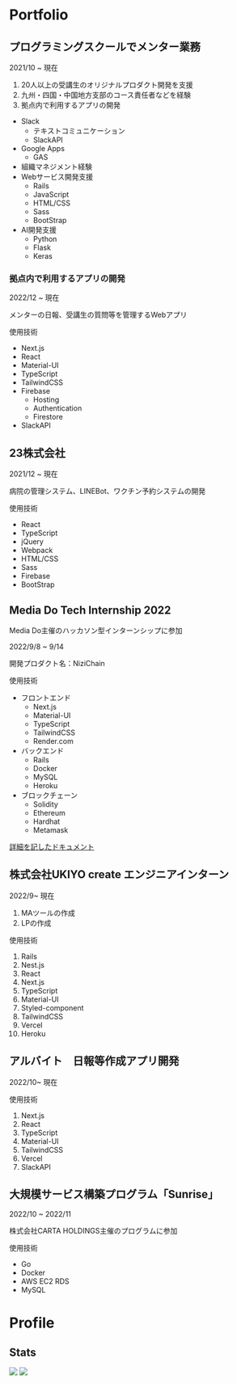 # Portfolio
## プログラミングスクールでメンター業務
2021/10 ~ 現在

1. 20人以上の受講生のオリジナルプロダクト開発を支援
2. 九州・四国・中国地方支部のコース責任者などを経験
3. 拠点内で利用するアプリの開発

- Slack
  - テキストコミュニケーション
  - SlackAPI
- Google Apps
  - GAS
- 組織マネジメント経験
- Webサービス開発支援
  - Rails
  - JavaScript
  - HTML/CSS
  - Sass
  - BootStrap
- AI開発支援
  - Python
  - Flask
  - Keras


### 拠点内で利用するアプリの開発
2022/12 ~ 現在

メンターの日報、受講生の質問等を管理するWebアプリ

使用技術
- Next.js
- React
- Material-UI
- TypeScript
- TailwindCSS
- Firebase
  - Hosting
  - Authentication
  - Firestore
- SlackAPI

## 23株式会社
2021/12 ~ 現在

病院の管理システム、LINEBot、ワクチン予約システムの開発

使用技術
- React
- TypeScript
- jQuery
- Webpack
- HTML/CSS
- Sass
- Firebase
- BootStrap

## Media Do Tech Internship 2022
Media Do主催のハッカソン型インターンシップに参加

2022/9/8 ~ 9/14

開発プロダクト名：NiziChain

使用技術
- フロントエンド
  - Next.js
  - Material-UI
  - TypeScript
  - TailwindCSS
  - Render.com
- バックエンド
  - Rails
  - Docker
  - MySQL
  - Heroku
- ブロックチェーン
  - Solidity
  - Ethereum
  - Hardhat
  - Metamask


[詳細を記したドキュメント](https://docs.google.com/document/d/1q-j-IU6PqBysoziZjvimmDOneVOvzxKq58JakaXv2ZE/edit?usp=sharing)


## 株式会社UKIYO create エンジニアインターン
2022/9~ 現在

1. MAツールの作成
2. LPの作成

使用技術
1. Rails
2. Nest.js
3. React
4. Next.js
5. TypeScript
6. Material-UI
7. Styled-component
8. TailwindCSS
10. Vercel
11. Heroku

## アルバイト　日報等作成アプリ開発
2022/10~ 現在

使用技術
1. Next.js
2. React
3. TypeScript
4. Material-UI
5. TailwindCSS
6. Vercel
7. SlackAPI

## 大規模サービス構築プログラム「Sunrise」
2022/10 ~ 2022/11

株式会社CARTA HOLDINGS主催のプログラムに参加

使用技術
- Go
- Docker
- AWS EC2 RDS
- MySQL

# Profile
## Stats
<img src="https://github-readme-stats.vercel.app/api?username=YuukiHayashi0510&show_icons=true" />
<img src="https://github-readme-stats.vercel.app/api/top-langs/?username=YuukiHayashi0510&layout=compact" />

